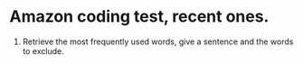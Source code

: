 # Amazon coding test, recent ones.

1. Retrieve the most frequently used words, give a sentence and the words to exclude.

